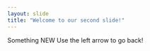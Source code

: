 ```yaml
---
layout: slide
title: "Welcome to our second slide!"
---
```

Something NEW
Use the left arrow to go back!

